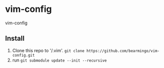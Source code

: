 # vim-config
vim-config

## Install
1. Clone this repo to '<user-home>/.vim'. `git clone https://github.com/bearmingo/vim-config.git`
2. run `git submodule update --init --recursive`
